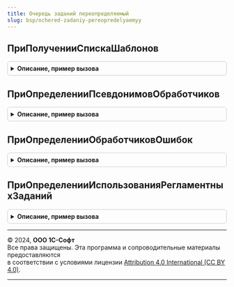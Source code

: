 ```yaml
---
title: Очередь заданий переопределяемый
slug: bsp/ochered-zadaniy-pereopredelyaemyy
---
```



## ПриПолученииСпискаШаблонов
<details style="margin: 1em 0; padding: 0.5em; border: 1px solid #ccc; border-radius: 6px;">

<summary style="font-weight: bold; cursor: pointer;">Описание, пример вызова</summary>

```bsl

// Формирует список шаблонов заданий очереди.
// @skip-warning ПустойМетод - переопределяемый метод.
//
// Параметры:
//  ШаблоныЗаданий - Массив Из Строка - В параметр следует добавить имена предопределенных
//   неразделенных регламентных заданий, которые должны использоваться в качестве
//   шаблонов для заданий очереди.
//
Процедура ПриПолученииСпискаШаблонов(ШаблоныЗаданий) Экспорт
```

Пример вызова
```bsl
ОчередьЗаданийПереопределяемый.ПриПолученииСпискаШаблонов(ШаблоныЗаданий) 
```
</details>

## ПриОпределенииПсевдонимовОбработчиков
<details style="margin: 1em 0; padding: 0.5em; border: 1px solid #ccc; border-radius: 6px;">

<summary style="font-weight: bold; cursor: pointer;">Описание, пример вызова</summary>

```bsl

// Заполняет соответствие имен методов их псевдонимам для вызова из очереди заданий.
// @skip-warning ПустойМетод - переопределяемый метод.
//
// Параметры:
//  СоответствиеИменПсевдонимам - Соответствие из КлючИЗначение:
//    * Ключ - Строка - псевдоним метода, например "ОчиститьОбластьДанных".
//    * Значение - Строка - Имя метода для вызова, например "РаботаВМоделиСервиса.ОчиститьОбластьДанных".
//        В качестве значения можно указать Неопределено, в этом случае считается что имя
//        совпадает с псевдонимом.
//
Процедура ПриОпределенииПсевдонимовОбработчиков(СоответствиеИменПсевдонимам) Экспорт
```

Пример вызова
```bsl
ОчередьЗаданийПереопределяемый.ПриОпределенииПсевдонимовОбработчиков(СоответствиеИменПсевдонимам) 
```
</details>

## ПриОпределенииОбработчиковОшибок
<details style="margin: 1em 0; padding: 0.5em; border: 1px solid #ccc; border-radius: 6px;">

<summary style="font-weight: bold; cursor: pointer;">Описание, пример вызова</summary>

```bsl

// Заполняет соответствие методов обработчиков ошибок псевдонимам методов, при возникновении
// ошибок в которых они вызываются.
// @skip-warning ПустойМетод - переопределяемый метод.
//
// Параметры:
//  ОбработчикиОшибок - Соответствие из КлючИЗначение:
//    * Ключ - Строка - Псевдоним метода, например ОчиститьОбластьДанных.
//    * Значение - Строка - Имя метода - обработчика ошибок, для вызова при возникновении ошибки.
//        Обработчик ошибок вызывается в случае завершения выполнения исходного задания
//        с ошибкой. Обработчик ошибок вызывается в той же области данных, что и исходное задание.
//        Метод обработчика ошибок считается разрешенным к вызову механизмами очереди.
//        Параметры обработчика ошибок:
//          ПараметрыЗадания - Структура - параметры задания очереди.
//          Параметры
//          НомерПопытки
//          КоличествоПовторовПриАварийномЗавершении
//          ДатаНачалаПоследнегоЗапуска.
//
Процедура ПриОпределенииОбработчиковОшибок(ОбработчикиОшибок) Экспорт
```

Пример вызова
```bsl
ОчередьЗаданийПереопределяемый.ПриОпределенииОбработчиковОшибок(ОбработчикиОшибок) 
```
</details>

## ПриОпределенииИспользованияРегламентныхЗаданий
<details style="margin: 1em 0; padding: 0.5em; border: 1px solid #ccc; border-radius: 6px;">

<summary style="font-weight: bold; cursor: pointer;">Описание, пример вызова</summary>

```bsl

// Формирует таблицу регламентных заданий с признаком использования в модели сервиса.
// @skip-warning ПустойМетод - переопределяемый метод.
//
// Параметры:
//  ТаблицаИспользования - ТаблицаЗначений - описание:
//	* РегламентноеЗадание - Строка - имя регламентного задания.
//  * Использование - Булево - признак использования.
//
Процедура ПриОпределенииИспользованияРегламентныхЗаданий(ТаблицаИспользования) Экспорт
```

Пример вызова
```bsl
ОчередьЗаданийПереопределяемый.ПриОпределенииИспользованияРегламентныхЗаданий(ТаблицаИспользования) 
```
</details>

---

© 2024, **ООО 1С-Софт**  
Все права защищены. Эта программа и сопроводительные материалы предоставляются  
в соответствии с условиями лицензии [Attribution 4.0 International (CC BY 4.0)](https://creativecommons.org/licenses/by/4.0/legalcode).

---
